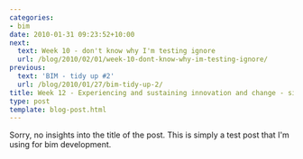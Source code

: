 ```yaml
---
categories:
- bim
date: 2010-01-31 09:23:52+10:00
next:
  text: Week 10 - don't know why I'm testing ignore
  url: /blog/2010/02/01/week-10-dont-know-why-im-testing-ignore/
previous:
  text: 'BIM - tidy up #2'
  url: /blog/2010/01/27/bim-tidy-up-2/
title: Week 12 - Experiencing and sustaining innovation and change - simple test
type: post
template: blog-post.html
---
```

Sorry, no insights into the title of the post. This is simply a test post that I'm using for bim development.